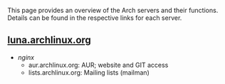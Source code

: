 This page provides an overview of the Arch servers and their functions. Details can be found in the respective links for each server.

## [luna.archlinux.org](/index.php/DeveloperWiki:Luna "DeveloperWiki:Luna")

*   *nginx*
    *   aur.archlinux.org: AUR; website and GIT access
    *   lists.archlinux.org: Mailing lists (mailman)